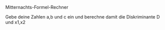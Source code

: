 Mitternachts-Formel-Rechner

Gebe deine Zahlen a,b und c ein und berechne damit die Diskriminante D und x1,x2
